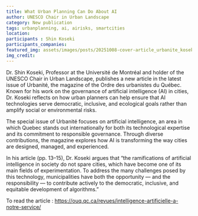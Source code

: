 ```yaml
---
title: What Urban Planning Can Do About AI
author: UNESCO Chair in Urban Landscape
category: New publication
tags: urbanplanning, ai, airisks, smartcities
location: 
participants : Shin Koseki
participants_companies: 
featured_img: assets/images/posts/20251008-cover-article_urbanite_koseki.jpg
img_credit: 
---
```

Dr. Shin Koseki, Professor at the Université de Montréal and holder of the UNESCO Chair in Urban Landscape, publishes a new article in the latest issue of Urbanité, the magazine of the Ordre des urbanistes du Québec. Known for his work on the governance of artificial intelligence (AI) in cities, Dr. Koseki reflects on how urban planners can help ensure that AI technologies serve democratic, inclusive, and ecological goals rather than amplify social or environmental risks.

The special issue of Urbanité focuses on artificial intelligence, an area in which Quebec stands out internationally for both its technological expertise and its commitment to responsible governance. Through diverse contributions, the magazine explores how AI is transforming the way cities are designed, managed, and experienced.

In his article (pp. 13–15), Dr. Koseki argues that “the ramifications of artificial intelligence in society do not spare cities, which have become one of its main fields of experimentation. To address the many challenges posed by this technology, municipalities have both the opportunity — and the responsibility — to contribute actively to the democratic, inclusive, and equitable development of algorithms.”

To read the article : https://ouq.qc.ca/revues/intelligence-artificielle-a-notre-service/
